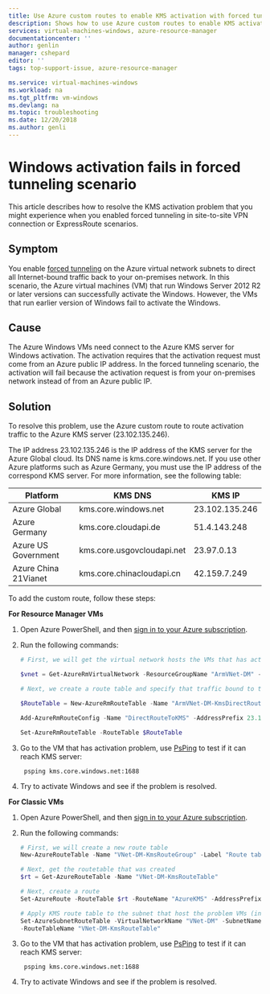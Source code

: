 ```yaml
---
title: Use Azure custom routes to enable KMS activation with forced tunneling | Microsoft Docs
description: Shows how to use Azure custom routes to enable KMS activation with forced tunneling in Azure.
services: virtual-machines-windows, azure-resource-manager
documentationcenter: ''
author: genlin
manager: cshepard
editor: ''
tags: top-support-issue, azure-resource-manager

ms.service: virtual-machines-windows
ms.workload: na
ms.tgt_pltfrm: vm-windows
ms.devlang: na
ms.topic: troubleshooting
ms.date: 12/20/2018
ms.author: genli
---
```


# Windows activation fails in forced tunneling scenario

This article describes how to resolve the KMS activation problem that you might experience when you enabled forced tunneling in site-to-site VPN connection or ExpressRoute scenarios.

## Symptom

You enable [forced tunneling](../../vpn-gateway/vpn-gateway-forced-tunneling-rm.md) on the Azure virtual network subnets to direct all Internet-bound traffic back to your on-premises network. In this scenario, the Azure virtual machines (VM) that run Windows Server 2012 R2 or later versions can successfully activate the Windows. However, the VMs that run earlier version of Windows fail to activate the Windows. 

## Cause

The Azure Windows VMs need connect to the Azure KMS server for Windows activation. The activation requires that the activation request must come from an Azure public IP address. In the forced tunneling scenario, the activation will fail because the activation request is from your on-premises network instead of from an Azure public IP. 

## Solution

To resolve this problem, use the Azure custom route to route activation traffic to the Azure KMS server (23.102.135.246). 

The IP address 23.102.135.246 is the IP address of the KMS server for the Azure Global cloud. Its DNS name is kms.core.windows.net. If you use other Azure platforms such as Azure Germany, you must use the IP address of the correspond KMS server. For more information, see the following table:

|Platform| KMS DNS|KMS IP|
|------|-------|-------|
|Azure Global|kms.core.windows.net|23.102.135.246|
|Azure Germany|kms.core.cloudapi.de|51.4.143.248|
|Azure US Government|kms.core.usgovcloudapi.net|23.97.0.13|
|Azure China 21Vianet|kms.core.chinacloudapi.cn|42.159.7.249|


To add the custom route, follow these steps:

**For Resource Manager VMs**

1. Open Azure PowerShell, and then [sign in to your Azure subscription](https://docs.microsoft.com/powershell/azure/authenticate-azureps).
2. Run the following commands:

    ```powershell
    # First, we will get the virtual network hosts the VMs that has activation problems. In this case, I get virtual network ArmVNet-DM in Resource Group ArmVNet-DM

    $vnet = Get-AzureRmVirtualNetwork -ResourceGroupName "ArmVNet-DM" -Name "ArmVNet-DM"

    # Next, we create a route table and specify that traffic bound to the KMS IP (23.102.135.246) will go directly out

    $RouteTable = New-AzureRmRouteTable -Name "ArmVNet-DM-KmsDirectRoute" -ResourceGroupName "ArmVNet-DM" -Location "centralus"

    Add-AzureRmRouteConfig -Name "DirectRouteToKMS" -AddressPrefix 23.102.135.246/32 -NextHopType Internet -RouteTable $RouteTable

    Set-AzureRmRouteTable -RouteTable $RouteTable
    ```
3. Go to the VM that has activation problem, use [PsPing](https://docs.microsoft.com/sysinternals/downloads/psping) to test if it can reach KMS server:

        psping kms.core.windows.net:1688
4. Try to activate Windows and see if the problem is resolved.

**For Classic VMs**

1. Open Azure PowerShell, and then [sign in to your Azure subscription](https://docs.microsoft.com/powershell/azure/authenticate-azureps).
2. Run the following commands:

    ```powershell
    # First, we will create a new route table
    New-AzureRouteTable -Name "VNet-DM-KmsRouteGroup" -Label "Route table for KMS" -Location "Central US"

    # Next, get the routetable that was created
    $rt = Get-AzureRouteTable -Name "VNet-DM-KmsRouteTable"

    # Next, create a route
    Set-AzureRoute -RouteTable $rt -RouteName "AzureKMS" -AddressPrefix "23.102.135.246/32" -NextHopType Internet

    # Apply KMS route table to the subnet that host the problem VMs (in this case, I will apply it to the subnet named Subnet-1)
    Set-AzureSubnetRouteTable -VirtualNetworkName "VNet-DM" -SubnetName "Subnet-1" 
    -RouteTableName "VNet-DM-KmsRouteTable"
    ```

3. Go to the VM that has activation problem, use [PsPing](https://docs.microsoft.com/sysinternals/downloads/psping) to test if it can reach KMS server:

        psping kms.core.windows.net:1688
4. Try to activate Windows and see if the problem is resolved.